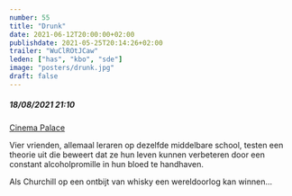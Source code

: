```yaml
---
number: 55
title: "Drunk"
date: 2021-06-12T20:00:00+02:00
publishdate: 2021-05-25T20:14:26+02:00
trailer: "WuClROtJCaw"
leden: ["has", "kbo", "sde"] 
image: "posters/drunk.jpg"
draft: false
---
```


##### 18/08/2021 21:10

[Cinema Palace](https://cinema-palace.be/nl/film/drunk-druk-0)

Vier vrienden, allemaal leraren op dezelfde middelbare school, 
testen een theorie uit die beweert dat ze hun leven kunnen verbeteren 
door een constant alcoholpromille in hun bloed te handhaven. 
<!--more-->
Als Churchill op een ontbijt van whisky een wereldoorlog kan winnen…
